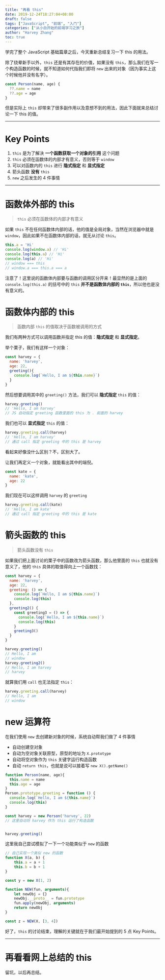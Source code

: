 ```yaml
---
title: "再看 this"
date: 2019-12-24T18:27:04+08:00
draft: false
tags: ["JavaScript", "前端", "入门"]
categories: ["从小白开始的前端学习之旅"]
author: "Harvey Zhang"
toc: true
---
```


学完了整个 JavaScript 基础篇章之后，今天重新总结复习一下 this 的用法。

<!--more-->

除了绕晕新手以外，`this` 还是有其存在的价值，如果没有 `this`，那么我们在写一个构造函数的时候，就不知道如何代指我们即将 `new` 出来的对象（因为事实上这个时候他并没有名字）。

```js
const Person(name, age) {
  ??.name = name
  ??.age = age
}
```

但是实际上 `this` 却带来了很多副作用以及意想不到的用法，因此下面就来总结讨论一下 this 的值。

---

# Key Points

1. `this` 是为了解决 **一个函数获取一个对象的引用** 这个问题
2. `this` 必须在函数体的内部才有意义，否则等于 `window`
3. 可以对函数内的 `this` 进行 **隐式指定** 和 **显式指定**
4. 箭头函数 **没有** `this`
5. `new` 之后发生的 4 件事情 


---

# 函数体外部的 this

> `this` 必须在函数体的内部才有意义

如果 `this` 不在任何函数体内部的话，他的值是全局对象，当然在浏览器中就是 `window`，因此如果不在函数体内部的话，就无从讨论 `this`。

```js
this.a = 'Hi'
console.log(window.a) // 'Hi'
console.log(this.a) // 'Hi'
console.log(a) // 'Hi'
// window === this
// window.a === this.a === a
```

注意了！这里说的函数体内部要与函数的调用区分开来！最显然的是上面的 `console.log(this.a)` 的括号中的 `this` **并不是函数体内部的 `this`**，所以他也是没有意义的。

# 函数体内部的 this 

> 函数内部 `this` 的值取决于函数被调用的方式

我们有两种方式可以调用函数并指定 this 的值：**隐式指定** 和 **显式指定**。

举个栗子，我们有这样一个对象：

```js
const harvey = {
  name: 'harvey',
  age: 22,
  greeting(){
    console.log(`Hello, I am ${this.name}`)
  }
}
```

然后想要调用其中的 `greeting()` 方法，我们可以 **隐式指定** `this` 的值：

```js
harvey.greeting()
// 'Hello, I am harvey'
// JS 自动指定 greeting 函数里面的 this 为 . 前面的 harvey 
```

我们也可以 **显式指定** `this` 的值：

```js
harvey.greeting.call(harvey)
// 'Hello, I am harvey'
// 通过 call 指定 greeting 中的 this 是 harvey
```

看起来好像没什么区别？不，区别大了。

让我们再定义一个对象，就能看出其中的端倪。

```js
const kate = {
  name: 'kate',
  age: 22
}
```

我们现在可以这样调用 `harvey` 的 `greeting`

```js
harvey.greeting.call(kate)
// 'Hello, I am kate'
// 通过 call 指定 greeting 中的 this 是 kate
```

# 箭头函数的 this

> 箭头函数没有 `this`

如果我们把上面讨论的栗子中的函数改为箭头函数，那么他里面的 `this` 也就没有意义了，他的 `this` 具体的取值得向上一个函数找：

```js
const harvey = {
  name: 'harvey',
  age: 22,
  greeting: () => {
    console.log(`Hello, I am ${this.name}`)
    console.log(this)
  },
  greeting2() {
    const greeting3 = () => {
      console.log(`Hello, I am ${this.name}`)
      console.log(this)
    }
    greeting3()
  }
}

harvey.greeting()
// Hello, I am 
// window
harvey.greeting2()
// Hello, I am harvey
// harvey
```

就算我们用 `call` 也无法指定 `this`：

```js
harvey.greeting.call(harvey)
// Hello, I am 
// window
```

# new 运算符

在我们使用 `new` 去创建新对象的时候，系统自动帮我们做了 4 件事情

- 自动创建空对象
- 自动为空对象关联原型，原型的地址为 `X.prototype`
- 自动将空对象作为 `this` 关键字运行构造函数
- 自动 `return this`，也就是说可以接着写 `new X().getName()`

```js
function Person(name, age){
  this.name = name
  this.age = age
}
Person.prototype.greeting = function () {
  console.log(`Hello, I am ${this.name}`)
  console.log(this)
}

const harvey = new Person('harvey', 22)
// 这里自动将 harvey 作为 this 运行了构造函数


harvey.greeting()
```

这里我自己尝试模拟了一下一个功能类似于 `new` 的函数

```js
// 自己实现一个类似 new 的函数
function X(a, b) {
    this.a = a + 1
    this.b = b + 1
}

const y = new X(1, 2)

function NEW(fun, arguments){
    let newObj = {}
    newObj.__proto__ = fun.prototype
    fun.apply(newObj, arguments)
    return newObj
}

const z = NEW(X, [3, 4])
```

好了，`this` 的讨论结束，理解的关键就在于我们最开始提到的 5 点 Key Points。

---


# 再看看网上总结的 this

留坑，以后再总结。